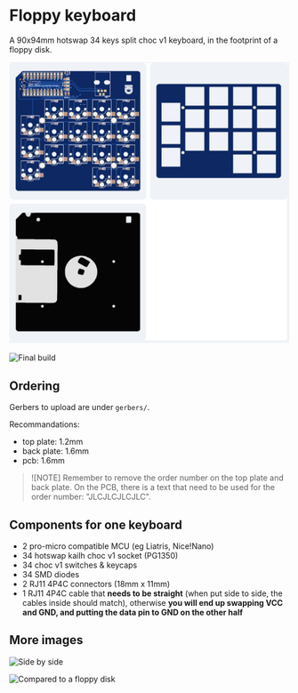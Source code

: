 # Floppy keyboard

A 90x94mm hotswap 34 keys split choc v1 keyboard, in the footprint of a floppy disk.

![jlcpcb order](images/jlcpcb.png)

![Final build](images/IMG_1805.jpeg)

## Ordering

Gerbers to upload are under `gerbers/`.

Recommandations:
- top plate: 1.2mm
- back plate: 1.6mm
- pcb: 1.6mm

> ![NOTE]
> Remember to remove the order number on the top plate and back plate. On the PCB, there is a text that need to be used for the order number: "JLCJLCJLCJLC".

## Components for one keyboard

- 2 pro-micro compatible MCU (eg Liatris, Nice!Nano)
- 34 hotswap kailh choc v1 socket (PG1350)
- 34 choc v1 switches & keycaps
- 34 SMD diodes
- 2 RJ11 4P4C connectors (18mm x 11mm)
- 1 RJ11 4P4C cable that **needs to be straight** (when put side to side, the cables inside should match), otherwise **you will end up swapping VCC and GND, and putting the data pin to GND on the other half**

## More images

![Side by side](images/IMG_1804.jpeg)

![Compared to a floppy disk](images/IMG_1806.jpeg)

